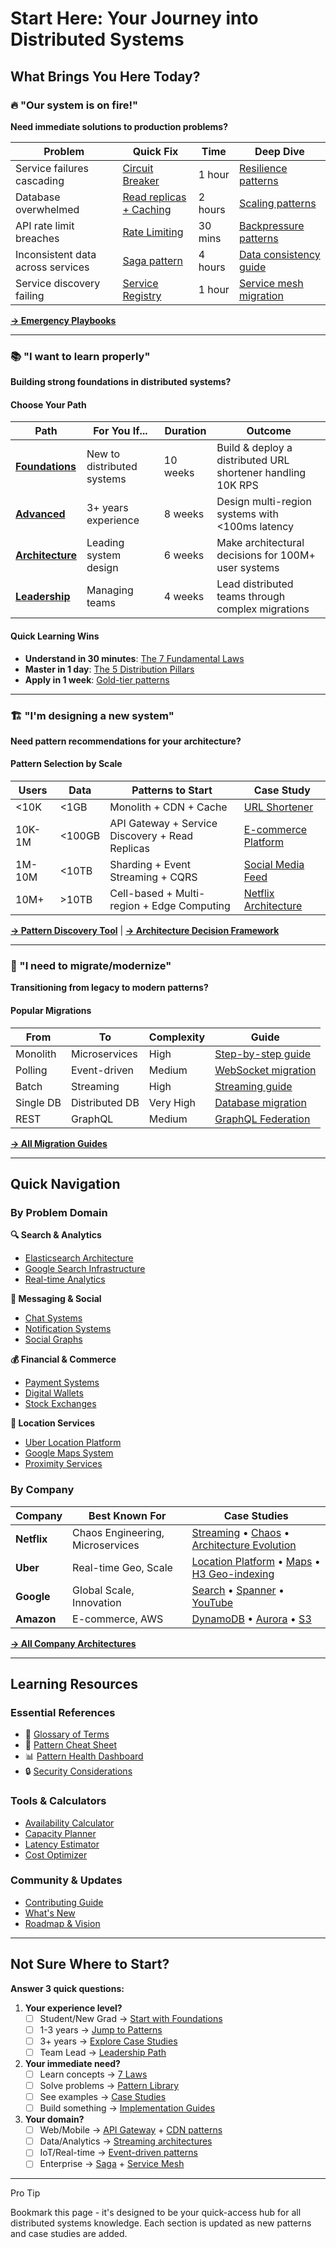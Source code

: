 # Start Here: Your Journey into Distributed Systems

## What Brings You Here Today?

### 🔥 "Our system is on fire!"
**Need immediate solutions to production problems?**

| Problem | Quick Fix | Time | Deep Dive |
|---------|-----------|------|-----------|
| Service failures cascading | [Circuit Breaker](../pattern-library/resilience/circuit-breaker/index.md) | 1 hour | [Resilience patterns](../pattern-library/resilience.md/index.md) |
| Database overwhelmed | [Read replicas + Caching](../pattern-library/scaling/caching-strategies/index.md) | 2 hours | [Scaling patterns](../pattern-library/scaling/index.md) |
| API rate limit breaches | [Rate Limiting](../pattern-library/scaling/rate-limiting/index.md) | 30 mins | [Backpressure patterns](../pattern-library/scaling/backpressure/index.md) |
| Inconsistent data across services | [Saga pattern](../pattern-library/data-management/saga/index.md) | 4 hours | [Data consistency guide](/excellence/implementation-guides/data-consistency/index.md) |
| Service discovery failing | [Service Registry](../pattern-library/communication/service-registry/index.md) | 1 hour | [Service mesh migration](/excellence/migrations/gossip-to-service-mesh/index.md) |

[**→ Emergency Playbooks**](/excellence/implementation-guides/quick-start-guide/index.md)

---

### 📚 "I want to learn properly"
**Building strong foundations in distributed systems?**

#### Choose Your Path

| Path | For You If... | Duration | Outcome |
|------|---------------|----------|---------|
| [**Foundations**](../architects-handbook/learning-paths/new-graduate/index.md) | New to distributed systems | 10 weeks | Build & deploy a distributed URL shortener handling 10K RPS |
| [**Advanced**](../architects-handbook/learning-paths/senior-engineer/index.md) | 3+ years experience | 8 weeks | Design multi-region systems with <100ms latency |
| [**Architecture**](../architects-handbook/learning-paths/architect/index.md) | Leading system design | 6 weeks | Make architectural decisions for 100M+ user systems |
| [**Leadership**](../architects-handbook/learning-paths/manager/index.md) | Managing teams | 4 weeks | Lead distributed teams through complex migrations |

#### Quick Learning Wins

- **Understand in 30 minutes**: [The 7 Fundamental Laws](../core-principles/laws.md/index.md)
- **Master in 1 day**: [The 5 Distribution Pillars](../core-principles/pillars.md/index.md)
- **Apply in 1 week**: [Gold-tier patterns](/excellence/pattern-discovery/gold-patterns/index.md)

---

### 🏗️ "I'm designing a new system"
**Need pattern recommendations for your architecture?**

#### Pattern Selection by Scale

| Users | Data | Patterns to Start | Case Study |
|-------|------|-------------------|------------|
| <10K | <1GB | Monolith + CDN + Cache | [URL Shortener](../architects-handbook/case-studies/infrastructure/url-shortener/index.md) |
| 10K-1M | <100GB | API Gateway + Service Discovery + Read Replicas | [E-commerce Platform](../architects-handbook/case-studies/financial-commerce/ecommerce-platform/index.md) |
| 1M-10M | <10TB | Sharding + Event Streaming + CQRS | [Social Media Feed](../architects-handbook/case-studies/social-communication/social-media-feed/index.md) |
| 10M+ | >10TB | Cell-based + Multi-region + Edge Computing | [Netflix Architecture](../architects-handbook/case-studies/elite-engineering/netflix-chaos-engineering/index.md) |

[**→ Pattern Discovery Tool**](/patterns/index.md) | [**→ Architecture Decision Framework**](../pattern-library/pattern-decision-matrix.md)

---

### 🔄 "I need to migrate/modernize"
**Transitioning from legacy to modern patterns?**

#### Popular Migrations

| From | To | Complexity | Guide |
|------|----|------------|-------|
| Monolith | Microservices | High | [Step-by-step guide](/excellence/migrations/monolith-to-microservices/index.md) |
| Polling | Event-driven | Medium | [WebSocket migration](/excellence/migrations/polling-to-websocket/index.md) |
| Batch | Streaming | High | [Streaming guide](/excellence/migrations/batch-to-streaming/index.md) |
| Single DB | Distributed DB | Very High | [Database migration](/excellence/migrations/shared-database-to-microservices/index.md) |
| REST | GraphQL | Medium | [GraphQL Federation](../pattern-library/architecture/graphql-federation/index.md) |

[**→ All Migration Guides**](/excellence/migrations/index.md)

---

## Quick Navigation

### By Problem Domain

<div class="grid cards">
<div class="card">
<strong>🔍 Search & Analytics</strong>

- [Elasticsearch Architecture](../architects-handbook/case-studies/search-analytics/elasticsearch/index.md)
- [Google Search Infrastructure](../architects-handbook/case-studies/search-analytics/google-search-infrastructure/index.md)
- [Real-time Analytics](../pattern-library/architecture/lambda-architecture/index.md)
</div>

<div class="card">
<strong>💬 Messaging & Social</strong>

- [Chat Systems](../architects-handbook/case-studies/social-communication/chat-system/index.md)
- [Notification Systems](../architects-handbook/case-studies/social-communication/notification-system/index.md)
- [Social Graphs](../architects-handbook/case-studies/social-communication/social-graph/index.md)
</div>

<div class="card">
<strong>💰 Financial & Commerce</strong>

- [Payment Systems](../architects-handbook/case-studies/financial-commerce/payment-system/index.md)
- [Digital Wallets](../architects-handbook/case-studies/financial-commerce/digital-wallet-enhanced/index.md)
- [Stock Exchanges](../architects-handbook/case-studies/financial-commerce/stock-exchange/index.md)
</div>

<div class="card">
<strong>📍 Location Services</strong>

- [Uber Location Platform](../architects-handbook/case-studies/location-services/uber-location/index.md)
- [Google Maps System](../architects-handbook/case-studies/location-services/google-maps-system/index.md)
- [Proximity Services](../architects-handbook/case-studies/location-services/proximity-service/index.md)
</div>
</div>

### By Company

| Company | Best Known For | Case Studies |
|---------|----------------|--------------|
| **Netflix** | Chaos Engineering, Microservices | [Streaming](../architects-handbook/case-studies/messaging-streaming/netflix-streaming/index.md) • [Chaos](../architects-handbook/case-studies/elite-engineering/netflix-chaos/index.md) • [Architecture Evolution](/company-specific/netflix/index.md) |
| **Uber** | Real-time Geo, Scale | [Location Platform](../architects-handbook/case-studies/location-services/uber-location/index.md) • [Maps](../architects-handbook/case-studies/location-services/uber-maps/index.md) • [H3 Geo-indexing](../pattern-library/scaling/geo-distribution/index.md) |
| **Google** | Global Scale, Innovation | [Search](../architects-handbook/case-studies/search-analytics/google-search/index.md) • [Spanner](../architects-handbook/case-studies/databases/google-spanner/index.md) • [YouTube](../architects-handbook/case-studies/social-communication/youtube/index.md) |
| **Amazon** | E-commerce, AWS | [DynamoDB](../architects-handbook/case-studies/databases/amazon-dynamo/index.md) • [Aurora](../architects-handbook/case-studies/databases/amazon-aurora/index.md) • [S3](../architects-handbook/case-studies/infrastructure/s3-object-storage-enhanced/index.md) |

[**→ All Company Architectures**](/company-specific/index.md)

---

## Learning Resources

### Essential References
- 📖 [Glossary of Terms](/reference/glossary/index.md)
- 🎯 [Pattern Cheat Sheet](/reference/pattern-selection-cheatsheet/index.md)
- 📊 [Pattern Health Dashboard](/reference/pattern-health-dashboard/index.md)
- 🔒 [Security Considerations](/reference/security/index.md)

### Tools & Calculators
- [Availability Calculator](../architects-handbook/tools/availability-calculator/index.md)
- [Capacity Planner](../architects-handbook/tools/capacity-calculator/index.md)
- [Latency Estimator](../architects-handbook/tools/latency-calculator/index.md)
- [Cost Optimizer](../architects-handbook/tools/cost-optimizer/index.md)

### Community & Updates
- [Contributing Guide](/reference/contributing/index.md)
- [What's New](/excellence/framework-overview/index.md)
- [Roadmap & Vision](../core-principles/index.md)

---

## Not Sure Where to Start?

**Answer 3 quick questions:**

1. **Your experience level?**
   - [ ] Student/New Grad → [Start with Foundations](../architects-handbook/learning-paths/new-graduate/index.md)
   - [ ] 1-3 years → [Jump to Patterns](/patterns/index.md)
   - [ ] 3+ years → [Explore Case Studies](../architects-handbook/case-studies/index.md)
   - [ ] Team Lead → [Leadership Path](../architects-handbook/learning-paths/manager/index.md)

2. **Your immediate need?**
   - [ ] Learn concepts → [7 Laws](../core-principles/laws.md/index.md)
   - [ ] Solve problems → [Pattern Library](../pattern-library/index.md)
   - [ ] See examples → [Case Studies](../architects-handbook/case-studies/index.md)
   - [ ] Build something → [Implementation Guides](/excellence/implementation-guides/index.md)

3. **Your domain?**
   - [ ] Web/Mobile → [API Gateway](../pattern-library/communication/api-gateway/index.md) + [CDN patterns](../pattern-library/scaling/edge-computing/index.md)
   - [ ] Data/Analytics → [Streaming architectures](../pattern-library/architecture/event-streaming/index.md)
   - [ ] IoT/Real-time → [Event-driven patterns](../pattern-library/architecture/event-driven/index.md)
   - [ ] Enterprise → [Saga](../pattern-library/data-management/saga/index.md) + [Service Mesh](../pattern-library/communication/service-mesh/index.md)

---

<div class="admonition tip">
<p class="admonition-title">Pro Tip</p>
<p>Bookmark this page - it's designed to be your quick-access hub for all distributed systems knowledge. Each section is updated as new patterns and case studies are added.</p>
</div>